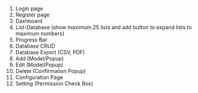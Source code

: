 1.	Login page
2.	Register page
3.	Dashboard
4.	List-Database (show maximum 25 lists and add button to expand lists to maximum numbers)
5.	Progress Bar
6.	Database CRUD
7.	Database Export (CSV, PDF)
8.	Add (Model/Popup)
9.	Edit (Model/Popup)
10.	Delete (Confirmation Popup)
11.	Configuration Page
12.	Setting (Permission Check Box)
